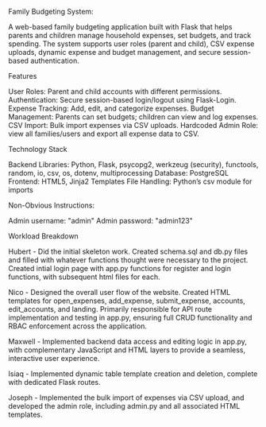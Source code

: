 Family Budgeting System:

A web-based family budgeting application built with Flask that helps parents and children manage household expenses,
set budgets, and track spending. The system supports user roles (parent and child), CSV expense uploads, dynamic expense
and budget management, and secure session-based authentication.


Features

User Roles: Parent and child accounts with different permissions.
Authentication: Secure session-based login/logout using Flask-Login.
Expense Tracking: Add, edit, and categorize expenses.
Budget Management: Parents can set budgets; children can view and log expenses.
CSV Import: Bulk import expenses via CSV uploads.
Hardcoded Admin Role: view all families/users and export all expense data to CSV.

Technology Stack

Backend Libraries: Python, Flask, psycopg2, werkzeug (security), functools, random, io, csv, os, dotenv, multiprocessing
Database: PostgreSQL
Frontend: HTML5, Jinja2 Templates
File Handling: Python’s csv module for imports

Non-Obvious Instructions:

Admin username: "admin"
Admin password: "admin123"

Workload Breakdown

Hubert - Did the initial skeleton work. Created schema.sql and db.py files and filled
with whatever functions thought were necessary to the project. Created intial login page
with app.py functions for register and login functions, with subsequent html files for
each.

Nico - Designed the overall user flow of the website. Created HTML templates for open_expenses,
add_expense, submit_expense, accounts, edit_accounts, and landing. Primarily responsible for
API route implementation and testing in app.py, ensuring full CRUD functionality and RBAC
enforcement across the application.

Maxwell - Implemented backend data access and editing logic in app.py, with complementary
JavaScript and HTML layers to provide a seamless, interactive user experience.

Isiaq - Implemented dynamic table template creation and deletion, complete with dedicated
Flask routes.

Joseph - Implemented the bulk import of expenses via CSV upload, and developed the admin role, 
including admin.py and all associated HTML templates.
